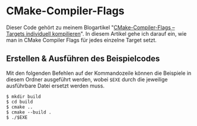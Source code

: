 # CMake-Compiler-Flags

Dieser Code gehört zu meinem Blogartikel "[CMake-Compiler-Flags – Targets individuell kompilieren](https://codingwithmagga.com/cmake-compiler-flags/)".
In diesem Artikel gehe ich darauf ein, wie man in CMake Compiler Flags für jedes einzelne Target setzt.

## Erstellen & Ausführen des Beispielcodes

Mit den folgenden Befehlen auf der Kommandozeile können die Beispiele in diesem Ordner ausgeführt werden, wobei ``$EXE`` durch die jeweilige ausführbare Datei ersetzt werden muss.

    $ mkdir build
    $ cd build
    $ cmake ..
    $ cmake --build .
    $ ./$EXE
